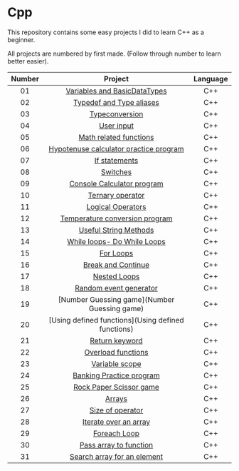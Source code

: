# Cpp
This repository contains some easy projects I did to learn C++ as a beginner.

All projects are numbered by first made. (Follow through number to learn better easier).

|Number | Project | Language |
|:-----:|:-------:|:--------:|
|01| [Variables and BasicDataTypes](https://github.com/OsemaFadhel/Cpp/tree/main/1.%20Variables%20and%20BasicDataTypes) | C++ |
|02| [Typedef and Type aliases](https://github.com/OsemaFadhel/Cpp/tree/main/2.%20Typedef%20and%20Type%20aliases) | C++ |
|03| [Typeconversion](https://github.com/OsemaFadhel/Cpp/tree/main/3.%20Typeconversion) | C++ |
|04| [User input](https://github.com/OsemaFadhel/Cpp/tree/main/4.%20User%20input) | C++ |
|05| [Math related functions](https://github.com/OsemaFadhel/Cpp/tree/main/5.%20Math%20related%20functions) | C++ |
|06| [Hypotenuse calculator practice program](https://github.com/OsemaFadhel/Cpp/tree/main/6.%20Hypotenuse%20calculator%20practice%20program) | C++ |
|07| [If statements](https://github.com/OsemaFadhel/Cpp/tree/main/7.%20If%20statements) | C++ |
|08| [Switches](https://github.com/OsemaFadhel/Cpp/tree/main/8.%20Switches) | C++ |
|09| [Console Calculator program](https://github.com/OsemaFadhel/Cpp/tree/main/9.%20Console%20Calculator%20program) | C++ |
|10| [Ternary operator](https://github.com/OsemaFadhel/Cpp/tree/main/10.%20Ternary%20operator) | C++ |
|11| [Logical Operators](https://github.com/OsemaFadhel/Cpp/tree/main/11.%20Logical%20Operators) | C++ |
|12| [Temperature conversion program](https://github.com/OsemaFadhel/Cpp/tree/main/12.%20Temperature%20conversion%20program) | C++ |
|13| [Useful String Methods](https://github.com/OsemaFadhel/Cpp/tree/main/13.%20Useful%20String%20Methods) | C++ |
|14| [While loops- Do While Loops](https://github.com/OsemaFadhel/Cpp/tree/main/14.%20While%20loops-%20Do%20While%20Loops) | C++ |
|15| [For Loops](https://github.com/OsemaFadhel/Cpp/tree/main/15.%20For%20Loops) | C++ |
|16| [Break and Continue](https://github.com/OsemaFadhel/Cpp/tree/main/16.%20Break%20and%20Continue) | C++ |
|17| [Nested Loops](https://github.com/OsemaFadhel/Cpp/tree/main/17.%20Nested%20Loops) | C++ |
|18| [Random event generator](https://github.com/OsemaFadhel/Cpp/tree/main/18.%20Random%20event%20generator) | C++ |
|19| [Number Guessing game](Number Guessing game) | C++ |
|20| [Using defined functions](Using defined functions) | C++ |
|21| [Return keyword](https://github.com/OsemaFadhel/Cpp/tree/main/21.%20Return%20keyword) | C++ |
|22| [Overload functions](https://github.com/OsemaFadhel/Cpp/tree/main/22.%20Overload%20functions) | C++ |
|23| [Variable scope](https://github.com/OsemaFadhel/Cpp/tree/main/23.%20Variable%20scope) | C++ |
|24| [Banking Practice program](https://github.com/OsemaFadhel/Cpp/tree/main/24.%20Banking%20Practice%20program) | C++ |
|25| [Rock Paper Scissor game](https://github.com/OsemaFadhel/Cpp/tree/main/25.%20Rock%20Paper%20Scissor%20game) | C++ |
|26| [Arrays](https://github.com/OsemaFadhel/Cpp/tree/main/26.%20Arrays) | C++ |
|27| [Size of operator](https://github.com/OsemaFadhel/Cpp/tree/main/27.%20Size%20of%20operator) | C++ |
|28| [Iterate over an array](https://github.com/OsemaFadhel/Cpp/tree/main/28.%20Iterate%20over%20an%20array) | C++ |
|29| [Foreach Loop](https://github.com/OsemaFadhel/Cpp/tree/main/29.%20Foreach%20Loop) | C++ |
|30| [Pass array to function](https://github.com/OsemaFadhel/Cpp/tree/main/30.%20Pass%20array%20to%20function) | C++ |
|31| [Search array for an element](https://github.com/OsemaFadhel/Cpp/tree/main/31.%20Search%20array%20for%20an%20element) | C++ |


